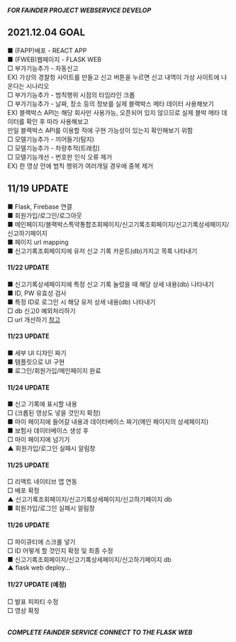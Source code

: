 ***FOR FAiNDER PROJECT WEBSERVICE DEVELOP***

## 2021.12.04 GOAL
■ (FAPP)배포 - REACT APP <br>
■ (FWEB)웹페이지 - FLASK WEB <br> 
□ 부가기능추가 - 자동신고 <br>
  EX) 가상의 경찰청 사이트를 만들고 신고 버튼을 누르면 신고 내역이 가상 사이트에 나온다는 시나리오 <br>
□ 부가기능추가 - 범칙행위 시점의 타임라인 크롭 <br>
□ 부가기능추가 - 날짜, 장소 등의 정보를 실제 블랙박스 메타 데이터 사용해보기 <br>
  EX) 블랙박스 API는 해당 회사만 사용가능, 오픈되어 있지 않으므로 실제 블박 메타 데이터를 확인 후 따라 사용해보고 <br>
  만일 블랙박스 API를 이용할 적에 구현 가능성이 있는지 확인해보기 위함 <br>
□ 모델기능추가 - 끼어들기(탐지) <br>
□ 모델기능추가 - 차량추적(트래킹) <br>
□ 모델기능개선 - 번호판 인식 오류 제거 <br>
  EX) 한 영상 안에 범칙 행위가 여러개일 경우에 중복 제거 <br>

## 11/19 UPDATE
■ Flask, Firebase 연결 <br>
■ 회원가입/로그인/로그아웃 <br>
■ 메인페이지/블랙박스특약통합조회페이지/신고기록조회페이지/신고기록상세페이지/신고하기페이지 <br>
■ 페이지 url mapping <br>
■ 신고기록조회페이지에 유저 신고 기록 카운트(db)가지고 목록 나타내기 <br>

#### 11/22 UPDATE
■ 신고기록상세페이지에 특정 신고 기록 눌렀을 때 해당 상세 내용(db) 나타내기 <br>
■ ID, PW 유효성 검사 <br>
■ 특정 ID로 로그인 시 해당 유저 상세 내용(db) 나타내기 <br>
□ db 신고0 예외처리하기 <br>
□ url 개선하기 [참고](https://wikidocs.net/81046#1) <br>

#### 11/23 UPDATE
■ 세부 UI 디자인 짜기 <br>
■ 템플릿으로 UI 구현 <br>
■ 로그인/회원가입/메인페이지 완료 <br>

#### 11/24 UPDATE
■ 신고 기록에 표시할 내용 <br>
□ (크롭된 영상도 넣을 것인지 확정) <br>
■ 마이 페이지에 들어갈 내용과 데이터베이스 짜기(메인 페이지의 상세페이지) <br>
■ 보험사 데이터베이스 생성 후 <br> 
□ 마이 페이지에 넘기기 <br>
▲ 회원가입/로그인 실패시 알림창 <br>

#### 11/25 UPDATE
□ 리액트 네이티브 앱 연동 <br>
□ 배포 확정 <br>
▲ 신고기록조회페이지/신고기록상세페이지/신고하기페이지 db <br>
■ 회원가입/로그인 실패시 알림창 <br>

#### 11/26 UPDATE
□ 파이큐티에 스크롤 넣기 <br>
□ ID 어떻게 할 것인지 확정 및 최종 수정 <br>
■ 신고기록조회페이지/신고기록상세페이지/신고하기페이지 db <br>
▲ flask web deploy... <br>

#### 11/27 UPDATE (예정)
□ 발표 피피티 수정 <br>
□ 영상 확정 <br><br> 

***COMPLETE FAiNDER SERVICE CONNECT TO THE FLASK WEB***
